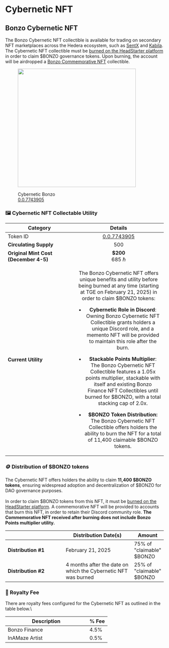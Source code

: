 # Cybernetic NFT

## Bonzo Cybernetic NFT

The Bonzo Cybernetic NFT collectible is available for trading on secondary NFT marketplaces across the Hedera ecosystem, such as [SentX](https://sentx.io/nft-marketplace/cybernetic-bonzo) and [Kabila](https://market.kabila.app/en/collections/7743905/items). The Cybernetic NFT collectible must be [burned on the HeadStarter platform](https://app.headstarter.org/portfolio/redeem-tokens?tab=other-tokens) in order to claim $BONZO governance tokens. Upon burning, the account will be airdropped a [Bonzo Commemorative NFT](commemorative-nft.md) collectible.

<figure><img src="../../.gitbook/assets/CyberneticBonzo (1).png" alt="" width="375"><figcaption><p>Cybernetic Bonzo<br><a href="https://hashscan.io/mainnet/token/0.0.7743905">0.0.7743905</a></p></figcaption></figure>

### **🖼️ Cybernetic NFT Collectable Utility**

<table><thead><tr><th width="201">Category</th><th align="center">Details</th></tr></thead><tbody><tr><td>Token ID</td><td align="center"><a href="https://hashscan.io/mainnet/token/0.0.7743905">0.0.7743905</a></td></tr><tr><td><strong>Circulating Supply</strong></td><td align="center">500</td></tr><tr><td><strong>Original Mint Cost (December 4-5)</strong></td><td align="center"><strong>$200</strong><br>685 ℏ</td></tr><tr><td><strong>Current Utility</strong></td><td align="center"><p>The Bonzo Cybernetic NFT offers unique benefits and utility before being burned at any time (starting at TGE on February 21, 2025) in order to claim $BONZO tokens:</p><ul><li><strong>Cybernetic Role in Discord</strong>: Owning Bonzo Cybernetic NFT Collectible grants holders a unique Discord role, and a memento NFT will be provided to maintain this role after the burn.</li></ul><ul><li><strong>Stackable Points Multiplier</strong>: The Bonzo Cybernetic NFT Collectible features a 1.05x points multiplier, stackable with itself and existing Bonzo Finance NFT Collectibles until burned for $BONZO, with a total stacking cap of 2.0x.</li></ul><ul><li><strong>$BONZO Token Distribution:</strong> The Bonzo Cybernetic NFT Collectible offers holders the ability to burn the NFT for a total of 11,400 claimable $BONZO tokens.</li></ul></td></tr></tbody></table>

### **🪙  Distribution of $BONZO tokens**

The Cybernetic NFT offers holders the ability to claim **11,400 $BONZO tokens**, ensuring widespread adoption and decentralization of $BONZO for DAO governance purposes.\
\
In order to claim $BONZO tokens from this NFT, it must be [burned on the HeadStarter platform](https://app.headstarter.org/portfolio/redeem-tokens?tab=other-tokens). A commemorative NFT will be provided to accounts that burn this NFT, in order to retain their Discord community role. **The Commemorative NFT received after burning does not include Bonzo Points multiplier utility.**

<table><thead><tr><th width="204"></th><th width="252">Distribution Date(s)</th><th>Amount</th></tr></thead><tbody><tr><td><strong>Distribution #1</strong></td><td>February 21, 2025</td><td>75% of "claimable" $BONZO</td></tr><tr><td><strong>Distribution #2</strong></td><td>4 months after the date on which the Cybernetic NFT was burned</td><td>25% of "claimable" $BONZO</td></tr></tbody></table>

### **👑  Royalty Fee**

There are royalty fees configured for the Cybernetic NFT as outlined in the table below.\


<table><thead><tr><th width="244">Description</th><th>% Fee</th></tr></thead><tbody><tr><td>Bonzo Finance</td><td>4.5%</td></tr><tr><td>InAMaze Artist</td><td>0.5%</td></tr></tbody></table>
